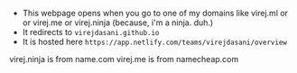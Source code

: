 - This webpage opens when you go to one of my domains like virej.ml or or virej.me or virej.ninja (because, i'm a ninja. duh.)
- It redirects to `virejdasani.github.io`
- It is hosted here `https://app.netlify.com/teams/virejdasani/overview`

virej.ninja is from name.com virej.me is from namecheap.com
